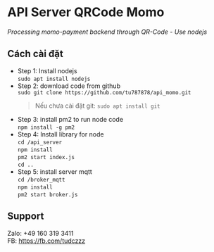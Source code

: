 # API Server QRCode Momo 
*Processing momo-payment backend through QR-Code - Use nodejs*  

## Cách cài đặt
- Step 1: Install nodejs  
  `sudo apt install nodejs`
- Step 2: download code from github  
  `sudo git clone https://github.com/tu787878/api_momo.git`  
  > Nếu chưa cài đặt git: `sudo apt install git`  
- Step 3: install pm2 to run node code  
  `npm install -g pm2`  
- Step 4: Install library for node  
  `cd /api_server`  
  `npm install`  
  `pm2 start index.js`  
  `cd ..`  
- Step 5: install server mqtt  
  `cd /broker_mqtt`  
  `npm install`  
  `pm2 start broker.js`  
  
## Support
Zalo: +49 160 319 3411  
FB: https://fb.com/tudczzz

